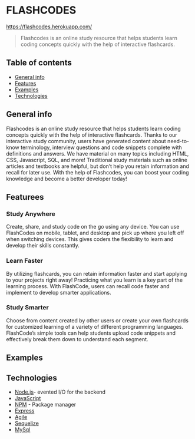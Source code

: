 # FLASHCODES 

https://flashcodes.herokuapp.com/

>Flashcodes is an online study resource that helps students learn coding concepts quickly with the help of interactive flashcards.

## Table of contents

* [General info](#general-info)
* [Features](#features)
* [Examples](#examples)
* [Technologies](#technologies)


## General info

Flashcodes is an online study resource that helps students learn coding concepts quickly with the help of interactive flashcards. Thanks to our interactive study community, users have generated content about need-to-know terminology, interview questions and code snippets complete with definitions and answers. We have material on many topics including HTML, CSS, Javascript, SQL, and more! Traditional study materials such as online articles and textbooks are helpful, but don’t help you retain information and recall for later use. With the help of Flashcodes, you can boost your coding knowledge and become a better developer today!
## Featurees
### Study Anywhere
Create, share, and study code on the go using any device. You can use FlashCodes on mobile, tablet, and desktop and pick up where you left off when switching devices. This gives coders the flexibility to learn and develop their skills constantly.
### Learn Faster
By utilizing flashcards, you can retain information faster and start applying to your projects right away! Practicing what you learn is a key part of the learning process. With FlashCode, users can recall code faster and implement to develop smarter applications.
### Study Smarter
Choose from content created by other users or create your own flashcards for customized learning of a variety of different programming languages. FlashCode’s simple tools can help students upload code snippets and effectively break them down to understand each segment.
## Examples



## Technologies

* [Node.js](https://nodejs.org/)- evented I/O for the backend
* [JavaScript](https://www.javascript.com/)
* [NPM](https://www.npmjs.com/) - Package manager
* [Express](https://www.expressjs.com/)
* [Agile](https://www.agile.com/)
* [Sequelize](https://www.sequilize.com/)
* [MySql](https://www.mysql.com/)

